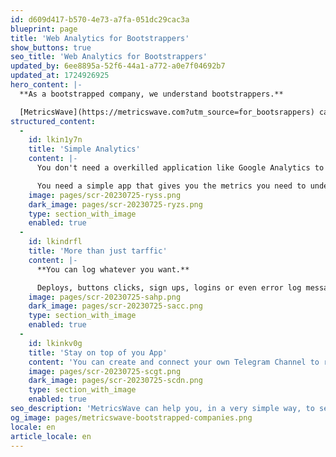 ```yaml
---
id: d609d417-b570-4e73-a7fa-051dc29cac3a
blueprint: page
title: 'Web Analytics for Bootstrappers'
show_buttons: true
seo_title: 'Web Analytics for Bootstrappers'
updated_by: 6ee8895a-52f6-44a1-a772-a0e7f04692b7
updated_at: 1724926925
hero_content: |-
  **As a bootstrapped company, we understand bootstrappers.**

  [MetricsWave](https://metricswave.com?utm_source=for_bootsrappers) can help you, in a very simple way, to see where your customers come from, your traffic and how it behaves in your tool or website.
structured_content:
  -
    id: lkin1y7n
    title: 'Simple Analytics'
    content: |-
      You don't need a overkilled application like Google Analytics to monitor your business.

      You need a simple app that gives you the metrics you need to understand your traffic and user behaviour and that's what you'll get with MetricsWave.
    image: pages/scr-20230725-ryss.png
    dark_image: pages/scr-20230725-ryzs.png
    type: section_with_image
    enabled: true
  -
    id: lkindrfl
    title: 'More than just tarffic'
    content: |-
      **You can log whatever you want.**

      Deploys, buttons clicks, sign ups, logins or even error log messages.
    image: pages/scr-20230725-sahp.png
    dark_image: pages/scr-20230725-sacc.png
    type: section_with_image
    enabled: true
  -
    id: lkinkv0g
    title: 'Stay on top of you App'
    content: 'You can create and connect your own Telegram Channel to receive notification at the moment. Every new subscriber, registration or sale will be notified instantly on Telegram!'
    image: pages/scr-20230725-scgt.png
    dark_image: pages/scr-20230725-scdn.png
    type: section_with_image
    enabled: true
seo_description: 'MetricsWave can help you, in a very simple way, to see where your customers come from, your traffic and how it behaves in your tool or website.'
og_image: pages/metricswave-bootstrapped-companies.png
locale: en
article_locale: en
---
```


